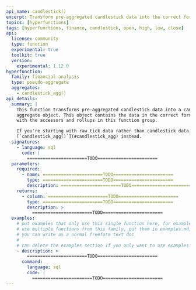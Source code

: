 ```yaml
---
api_name: candlestick()
excerpt: Transform pre-aggregated candlestick data into the correct form to use with `candlestick_agg` functions
topics: [hyperfunctions]
tags: [hyperfunctions, finance, candlestick, open, high, low, close]
api:
  license: community
  type: function
  experimental: true
  toolkit: true
  version:
    experimental: 1.12.0
hyperfunction:
  family: financial analysis
  type: pseudo-aggregate
  aggregates:
    - candlestick_agg()
api_details:
  summary: |
    This function transforms pre-aggregated candlestick data into a candlestick
    aggregate object. This object contains the data in the correct form to use
    with the accessors and rollups in this function group.

    If you're starting with raw tick data rather than candlestick data, use
    [`candlestick_agg()`](#candlestick_agg) instead.
  signatures:
    - language: sql
      code: |
        =======================TODO=======================
  parameters:
    required:
      - name: =======================TODO=======================
        type: =======================TODO=======================
        description: =======================TODO=======================
    returns:
      - column: =======================TODO=======================
        type: =======================TODO=======================
        description: >
          =======================TODO=======================
  examples:
    # put examples that only use this single function here, for examples that
    # use multiple functions from this family, put them in examples.md, which
    # you can write as a normal freeform text doc
    # 
    # can delete the examples section if you only want to use examples.md
    - description: >
        =======================TODO=======================
      command:
        language: sql
        code: |
          =======================TODO=======================
---
```


